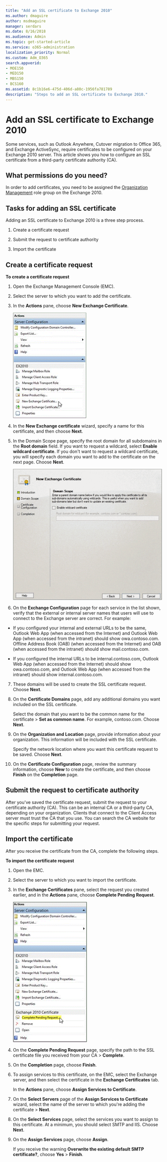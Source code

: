 ```yaml
---
title: "Add an SSL certificate to Exchange 2010"
ms.author: dmaguire
author: msdmaguire
manager: serdars
ms.date: 8/16/2018
ms.audience: Admin
ms.topic: get-started-article
ms.service: o365-administration
localization_priority: Normal
ms.custom: Adm_O365
search.appverid:
- MOE150
- MED150
- MBS150
- BCS160
ms.assetid: 8c1b16e6-475d-406d-a80c-1956fa781789
description: "Steps to add an SSL certificate to Exchange 2010."
---
```


# Add an SSL certificate to Exchange 2010

Some services, such as Outlook Anywhere, Cutover migration to Office 365, and Exchange ActiveSync, require certificates to be configured on your Exchange 2010 server. This article shows you how to configure an SSL certificate from a third-party certificate authority (CA).
  
## What permissions do you need?

In order to add certificates, you need to be assigned the [Organization Management]( https://go.microsoft.com/fwlink/p/?LinkId=615558) role group on the Exchange 2010. 
  
## Tasks for adding an SSL certificate

Adding an SSL certificate to Exchange 2010 is a three step process.
  
1. Create a certificate request
    
2. Submit the request to certificate authority
    
3. Import the certificate
    
## Create a certificate request
<a name="BK_Create"> </a>

 **To create a certificate request**
  
1. Open the Exchange Management Console (EMC).
    
2. Select the server to which you want to add the certificate.
    
3. In the **Actions** pane, choose **New Exchange Certificate**.
    
    ![Select New Exchange Certificate in the Action pane.](media/2c301421-2d48-44f9-8703-c689ad7c58f1.png)
  
4. In the **New Exchange certificate** wizard, specify a name for this certificate, and then choose **Next**.
    
5. In the Domain Scope page, specify the root domain for all subdomains in the **Root domain** field. If you want to request a wildcard, select **Enable wildcard certificate**. If you don't want to request a wildcard certificate, you will specify each domain you want to add to the certificate on the next page. Choose **Next**.
    
    ![Domain Scope page on New Exchange Certificate wizard for Exchange 2010.](media/cabd95ef-f1cf-44d9-89a4-c72e7413ba15.png)
  
6. On the **Exchange Configuration** page for each service in the list shown, verify that the external or internal server names that users will use to connect to the Exchange server are correct. For example: 
    
  - If you configured your internal and external URLs to be the same, Outlook Web App (when accessed from the Internet) and Outlook Web App (when accessed from the intranet) should show owa.contoso.com. Offline Address Book (OAB) (when accessed from the Internet) and OAB (when accessed from the intranet) should show mail.contoso.com. 
    
  - If you configured the internal URLs to be internal.contoso.com, Outlook Web App (when accessed from the Internet) should show owa.contoso.com, and Outlook Web App (when accessed from the intranet) should show internal.contoso.com.
    
7. These domains will be used to create the SSL certificate request. Choose **Next**.
    
8. On the **Certificate Domains** page, add any additional domains you want included on the SSL certificate. 
    
    Select the domain that you want to be the common name for the certificate \> **Set as common name**. For example, contoso.com. Choose **Next**.
    
9. On the **Organization and Location** page, provide information about your organization. This information will be included with the SSL certificate. 
    
    Specify the network location where you want this certificate request to be saved. Choose **Next**.
    
10. On the **Certificate Configuration** page, review the summary information, choose **New** to create the certificate, and then choose **Finish** on the **Completion** page. 
    
## Submit the request to certificate authority
<a name="BK_Submit"> </a>

After you've saved the certificate request, submit the request to your certificate authority (CA). This can be an internal CA or a third-party CA, depending on your organization. Clients that connect to the Client Access server must trust the CA that you use. You can search the CA website for the specific steps for submitting your request.
  
## Import the certificate
<a name="BK_Import"> </a>

After you receive the certificate from the CA, complete the following steps.
  
 **To import the certificate request**
  
1. Open the EMC.
    
2. Select the server to which you want to import the certificate.
    
3. In the **Exchange Certificates** pane, select the request you created earlier, and in the **Actions** pane, choose **Complete Pending Request**.
    
    ![Select Complete Pending Request for the Exchange 2010 certificate.](media/df39a24d-57a4-47a9-b8c2-e669588a623f.png)
  
4. On the **Complete Pending Request** page, specify the path to the SSL certificate file you received from your CA \> **Complete**.
    
5. On the **Completion** page, choose **Finish**.
    
6. To assign services to this certificate, on the EMC, select the Exchange server, and then select the certificate in the **Exchange Certificates** tab. 
    
    In the **Actions** pane, choose **Assign Services to Certificate**.
    
7. On the **Select Servers** page of the **Assign Services to Certificate** wizard, select the name of the server to which you're adding the certificate \> **Next**.
    
8. On the **Select Services** page, select the services you want to assign to this certificate. At a minimum, you should select SMTP and IIS. Choose **Next**.
    
9. On the **Assign Services** page, choose **Assign**. 
    
    If you receive the warning **Overwrite the existing default SMTP certificate?**, choose **Yes** \> **Finish**.
    

